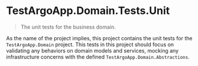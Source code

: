 # TestArgoApp.Domain.Tests.Unit
> The unit tests for the business domain.

As the name of the project implies, this project contains the unit tests for the `TestArgoApp.Domain` project. This tests in this project should focus on validating any behaviors on domain models and services, mocking any infrastructure concerns with the defined `TestArgoApp.Domain.Abstractions`.